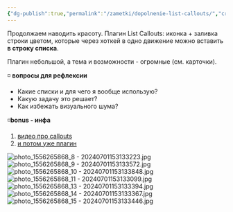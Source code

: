 ```yaml
---
{"dg-publish":true,"permalink":"/zametki/dopolnenie-list-callouts/","created":"2024-07-01","updated":"2024-09-03T16:25:44+03:00"}
---
```


Продолжаем наводить красоту. Плагин List Callouts: иконка + заливка строки цветом, которые через хоткей в одно движение можно вставить **в строку списка**. 

Плагин небольшой, а тема и возможности - огромные (см. карточки). 

◽️ **вопросы для рефлексии**
- Какие списки и для чего я вообще использую? 
- Какую задачу это решает? 
- Как избежать визуального шума? 

◽️**bonus - инфа**
1. [видео про callouts](https://www.youtube.com/watch?v=_e7zjUXAvcE&t=1s) 
2. [и потом уже плагин](https://github.com/mgmeyers/obsidian-list-callouts?tab=readme-ov-file)

![photo_1556265868_8 - 20240701153133223.jpg](/img/user/%D0%98%D1%81%D1%85%D0%BE%D0%B4%D0%BD%D0%B8%D0%BA%D0%B8/Telegram/photo_1556265868_8%20-%2020240701153133223.jpg)
![photo_1556265868_9 - 20240701153133572.jpg](/img/user/%D0%98%D1%81%D1%85%D0%BE%D0%B4%D0%BD%D0%B8%D0%BA%D0%B8/Telegram/photo_1556265868_9%20-%2020240701153133572.jpg)
![photo_1556265868_10 - 20240701153133848.jpg](/img/user/%D0%98%D1%81%D1%85%D0%BE%D0%B4%D0%BD%D0%B8%D0%BA%D0%B8/Telegram/photo_1556265868_10%20-%2020240701153133848.jpg)
![photo_1556265868_11 - 20240701153133099.jpg](/img/user/%D0%98%D1%81%D1%85%D0%BE%D0%B4%D0%BD%D0%B8%D0%BA%D0%B8/Telegram/photo_1556265868_11%20-%2020240701153133099.jpg)
![photo_1556265868_13 - 20240701153133394.jpg](/img/user/%D0%98%D1%81%D1%85%D0%BE%D0%B4%D0%BD%D0%B8%D0%BA%D0%B8/Telegram/photo_1556265868_13%20-%2020240701153133394.jpg)
![photo_1556265868_14 - 20240701153133367.jpg](/img/user/%D0%98%D1%81%D1%85%D0%BE%D0%B4%D0%BD%D0%B8%D0%BA%D0%B8/Telegram/photo_1556265868_14%20-%2020240701153133367.jpg)
![photo_1556265868_15 - 20240701153133446.jpg](/img/user/%D0%98%D1%81%D1%85%D0%BE%D0%B4%D0%BD%D0%B8%D0%BA%D0%B8/Telegram/photo_1556265868_15%20-%2020240701153133446.jpg)




